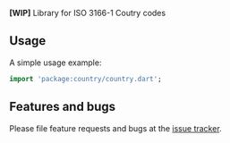 **[WIP]**
Library for ISO 3166-1 Coutry codes

## Usage

A simple usage example:

```dart
import 'package:country/country.dart';

```

## Features and bugs

Please file feature requests and bugs at the [issue tracker][tracker].

[tracker]: https://github.com/denixport/dart.country/issues
